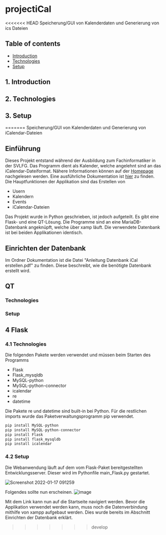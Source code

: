 # projectiCal
<<<<<<< HEAD
Speicherung/GUI von Kalenderdaten und Generierung von ics Dateien

## Table of contents
* [Introduction](#Introduction)
* [Technologies](#technologies)
* [Setup](#setup)

## 1. Introduction

## 2. Technologies

## 3. Setup
=======
Speicherung/GUI von Kalenderdaten und Generierung von iCalendar-Dateien

## Einführung

Dieses Projekt entstand während der Ausbildung zum Fachinformatiker in der SVLFG. Das Programm dient als Kalender, welche angelehnt sind an das iCalendar-Dateiformat. 
Nähere Informationen können auf der [Homepage](https://icalendar.org) nachgelesen  werden. 
Eine ausführliche Dokumentation ist [hier](https://icalendar.org/RFC-Specifications/iCalendar-RFC-5545/) zu finden.
Die Hauptfunktionen der Applikation sind das Erstellen von
- Usern
-	Kalendern
-	Events
-	iCalendar-Dateien

Das Projekt wurde in Python geschrieben, ist jedoch aufgeteilt. Es gibt eine Flask- und eine QT-Lösung. Die Programme sind an eine MariaDB-Datenbank angeknüpft, welche über xamp läuft. Die verwendete Datenbank ist bei beiden Applikationen identisch.

## Einrichten der Datenbank 


Im Ordner Dokumentation ist die Datei "Anleitung Datenbank iCal erstellen.pdf" zu finden. Diese beschreibt, wie die benötigte Datenbank erstellt wird.

## QT

### Technologies

### Setup

## 4 Flask

### 4.1 Technologies
Die folgenden Pakete werden verwendet und müssen beim Starten des Programms
- Flask
- Flask_mysqldb
- MySQL-python
- MySQL-python-connector
- icalendar
- re
- datetime

Die Pakete re und datetime sind built-in bei Python. Für die restlichen imports wurde das Paketverwaltungsprogramm pip verwendet.

```python
pip install MySQL-python
pip install MySQL-python-connector
pip install Flask
pip install flask_mysqldb
pip install icalendar
```

### 4.2 Setup

Die Webanwendung läuft auf dem vom Flask-Paket bereitgestellten Entwicklungsserver. 
Dieser wird im Pythonfile main_Flask.py gestartet.

![Screenshot 2022-01-17 091259](https://user-images.githubusercontent.com/69800773/149732014-abdffe7b-02a3-48b1-a497-63a4aae18847.png)

Folgendes sollte nun erscheinen. 
![image](https://user-images.githubusercontent.com/69800773/149731793-06d8e838-fa50-44a4-8ade-a21cbb42e642.png)

Mit dem Link kann nun auf die Startseite navigiert werden.
Bevor die Applikation verwendet werden kann, muss noch die Datenverbindung mithilfe von xampp aufgebaut werden. Dies wurde bereits im Abschnitt Einrichten der Datenbank erklärt. 
>>>>>>> develop
